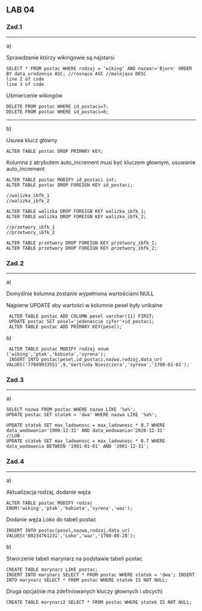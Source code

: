 ## LAB 04 


### Zad.1
***
a)

Sprawdzenie którzy wikingowie są najstarsi

    
    SELECT * FROM postac WHERE rodzaj = 'wiking' AND nazwa!='Bjorn' ORDER BY data_urodzenia ASC; //rosnąco ASC //malejąco DESC
    line 2 of code
    line 3 of code
    
Uśmiercenie wikingów    


    DELETE FROM postac WHERE id_postaci=7;
    DELETE FROM postac WHERE id_postaci=8;
 ***  
 b)
 
 Usuwa klucz główny
 
    ALTER TABLE postac DROP PRIMARY KEY;
   
 Kolumna z atrybutem auto_increment musi być kluczem głownym, usuwanie auto_increment
 
 
    ALTER TABLE postac MODIFY id_postaci int;
    ALTER TABLE postac DROP FOREIGN KEY id_postaci;
    
    //walizka_ibfk_1
    //walizka_ibfk_2
    
    ALTER TABLE walizka DROP FOREIGN KEY walizka_ibfk_1;
    ALTER TABLE walizka DROP FOREIGN KEY walizka_ibfk_2;
    
    //przetwory_ibfk_1
    //przetwory_ibfk_2
    
    ALTER TABLE przetwory DROP FOREIGN KEY przetwory_ibfk_1;
    ALTER TABLE przetwory DROP FOREIGN KEY przetwory_ibfk_2;


 ### Zad.2
  *** 
  a)
  
  Domyślnie kolumna zostanie wypełniona wartościami NULL
   
  Najpierw UPDATE aby wartości w kolumnie pesel były unikalne
     
     ALTER TABLE postac ADD COLUMN pesel varchar(11) FIRST;
     UPDATE postac SET pesel='jedenascie cyfer'+id_postaci;
     ALTER TABLE postac ADD PRIMARY KEY(pesel);
     
    
   b)
   
     ALTER TABLE postac MODIFY rodzaj enum ('wiking','ptak','kobieta','syrena');
     INSERT INTO postac(pesel,id_postaci,nazwa,rodzaj,data_ur) VALUES('77889933551',9,'Gertruda Nieszczera','syrena','1700-01-01');
     
     
  ### Zad.3
  *** 
  a)
  
    SELECT nazwa FROM postac WHERE nazwa LIKE '%a%';
    UPDATE postac SET statek = 'dwa' WHERE nazwa LIKE '%a%';
    
    UPDATE statek SET max_ladownosc = max_ladownosc * 0.7 WHERE data_wodowania>'1900-12-31' AND data_wodowania<'2020-12-31'
    //LUB
    UPDATE statek SET max_ladownosc = max_ladownosc * 0.7 WHERE data_wodowania BETWEEN '1901-01-01' AND '2001-12-31';
     
     
    
  ### Zad.4
  *** 
  a)
  
  Aktualizacja rodzaj, dodanie węża
  
  
    ALTER TABLE postac MODIFY rodzaj ENUM('wiking','ptak','kobieta','syrena','waz');

  
  Dodanie węża Loko do tabeli postac
  
  
    INSERT INTO postac(pesel,nazwa,rodzaj,data_ur) VALUES('00234761231','Loko','waz','1700-08-28');
    
    
  b)
  
  Stworzenie tabeli marynarz na podstawie tabeli postac
  
  
    CREATE TABLE marynarz LIKE postac;
    INSERT INTO marynarz SELECT * FROM postac WHERE statek = 'dwa'; INSERT INTO marynarz SELECT * FROM postac WHERE statek IS NOT NULL;
    
    
  Druga opcja(nie ma zdefiniowanych kluczy głownych i obcych)
  
    CREATE TABLE marynarz2 SELECT * FROM postac WHERE statek IS NOT NULL;
  
  
  
  
  


